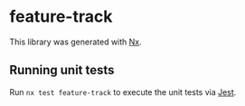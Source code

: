 # feature-track

This library was generated with [Nx](https://nx.dev).

## Running unit tests

Run `nx test feature-track` to execute the unit tests via [Jest](https://jestjs.io).
